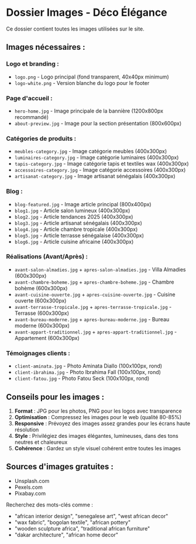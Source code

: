 # Dossier Images - Déco Élégance

Ce dossier contient toutes les images utilisées sur le site.

## Images nécessaires :

### Logo et branding :
- `logo.png` - Logo principal (fond transparent, 40x40px minimum)
- `logo-white.png` - Version blanche du logo pour le footer

### Page d'accueil :
- `hero-home.jpg` - Image principale de la bannière (1200x800px recommandé)
- `about-preview.jpg` - Image pour la section présentation (800x600px)

### Catégories de produits :
- `meubles-category.jpg` - Image catégorie meubles (400x300px)
- `luminaires-category.jpg` - Image catégorie luminaires (400x300px)
- `tapis-category.jpg` - Image catégorie tapis et textiles wax (400x300px)
- `accessoires-category.jpg` - Image catégorie accessoires (400x300px)
- `artisanat-category.jpg` - Image artisanat sénégalais (400x300px)

### Blog :
- `blog-featured.jpg` - Image article principal (800x400px)
- `blog1.jpg` - Article salon lumineux (400x300px)
- `blog2.jpg` - Article tendances 2025 (400x300px)
- `blog3.jpg` - Article artisanat sénégalais (400x300px)
- `blog4.jpg` - Article chambre tropicale (400x300px)
- `blog5.jpg` - Article terrasse sénégalaise (400x300px)
- `blog6.jpg` - Article cuisine africaine (400x300px)

### Réalisations (Avant/Après) :
- `avant-salon-almadies.jpg` + `apres-salon-almadies.jpg` - Villa Almadies (600x300px)
- `avant-chambre-boheme.jpg` + `apres-chambre-boheme.jpg` - Chambre bohème (600x300px)
- `avant-cuisine-ouverte.jpg` + `apres-cuisine-ouverte.jpg` - Cuisine ouverte (600x300px)
- `avant-terrasse-tropicale.jpg` + `apres-terrasse-tropicale.jpg` - Terrasse (600x300px)
- `avant-bureau-moderne.jpg` + `apres-bureau-moderne.jpg` - Bureau moderne (600x300px)
- `avant-appart-traditionnel.jpg` + `apres-appart-traditionnel.jpg` - Appartement (600x300px)

### Témoignages clients :
- `client-aminata.jpg` - Photo Aminata Diallo (100x100px, rond)
- `client-ibrahima.jpg` - Photo Ibrahima Fall (100x100px, rond)
- `client-fatou.jpg` - Photo Fatou Seck (100x100px, rond)

## Conseils pour les images :

1. **Format** : JPG pour les photos, PNG pour les logos avec transparence
2. **Optimisation** : Compressez les images pour le web (qualité 80-85%)
3. **Responsive** : Prévoyez des images assez grandes pour les écrans haute résolution
4. **Style** : Privilégiez des images élégantes, lumineuses, dans des tons neutres et chaleureux
5. **Cohérence** : Gardez un style visuel cohérent entre toutes les images

## Sources d'images gratuites :
- Unsplash.com
- Pexels.com  
- Pixabay.com

Recherchez des mots-clés comme : 
- "african interior design", "senegalese art", "west african decor"
- "wax fabric", "bogolan textile", "african pottery"
- "wooden sculpture africa", "traditional african furniture"
- "dakar architecture", "african home decor"
